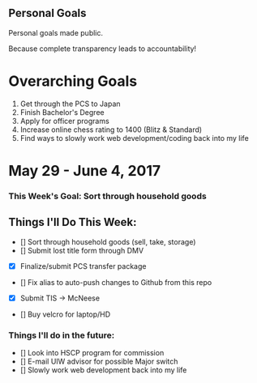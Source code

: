 Personal Goals
--------------

Personal goals made public.

Because complete transparency leads to accountability! 

# Overarching Goals 
1. Get through the PCS to Japan
2. Finish Bachelor's Degree
3. Apply for officer programs
4. Increase online chess rating to 1400 (Blitz & Standard)
5. Find ways to slowly work web development/coding back into my life

# May 29 - June 4, 2017

### This Week's Goal: Sort through household goods

## Things I'll Do This Week:
- [] Sort through household goods (sell, take, storage)
- [] Submit lost title form through DMV
- [x] Finalize/submit PCS transfer package
- [] Fix alias to auto-push changes to Github from this repo
- [x] Submit TIS -> McNeese
- [] Buy velcro for laptop/HD

### Things I'll do in the future:
- [] Look into HSCP program for commission
- [] E-mail UIW advisor for possible Major switch
- [] Slowly work web development back into my life


